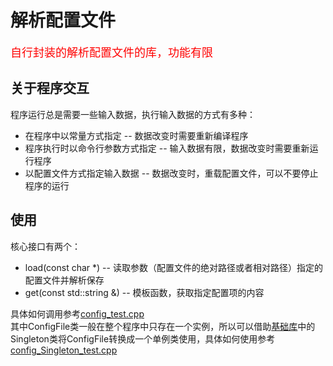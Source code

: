# 解析配置文件
<font color = red size = 4>自行封装的解析配置文件的库，功能有限</font>   

## 关于程序交互
程序运行总是需要一些输入数据，执行输入数据的方式有多种：  
* 在程序中以常量方式指定 -- 数据改变时需要重新编译程序
* 程序执行时以命令行参数方式指定 -- 输入数据有限，数据改变时需要重新运行程序
* 以配置文件方式指定输入数据 -- 数据改变时，重载配置文件，可以不要停止程序的运行

## 使用
核心接口有两个：
* load(const char *) -- 读取参数（配置文件的绝对路径或者相对路径）指定的配置文件并解析保存
* get<Type>(const std::string &) -- 模板函数，获取指定配置项的内容

具体如何调用参考[config_test.cpp](/examples/config_test.cpp)  
其中ConfigFile类一般在整个程序中只存在一个实例，所以可以借助[基础库](../base/README.md)中的Singleton类将ConfigFile转换成一个单例类使用，具体如何使用参考[config_Singleton_test.cpp](/examples/config_Singleton_test.cpp) 

